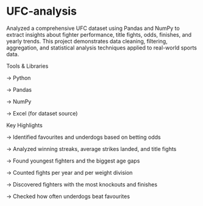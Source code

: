 # UFC-analysis

Analyzed a comprehensive UFC dataset using Pandas and NumPy to extract insights about fighter performance, title fights, odds, finishes, and yearly trends.
This project demonstrates data cleaning, filtering, aggregation, and statistical analysis techniques applied to real-world sports data.

Tools & Libraries

-> Python

-> Pandas

-> NumPy

-> Excel (for dataset source)

Key Highlights

-> Identified favourites and underdogs based on betting odds

-> Analyzed winning streaks, average strikes landed, and title fights

-> Found youngest fighters and the biggest age gaps

-> Counted fights per year and per weight division

-> Discovered fighters with the most knockouts and finishes

-> Checked how often underdogs beat favourites

